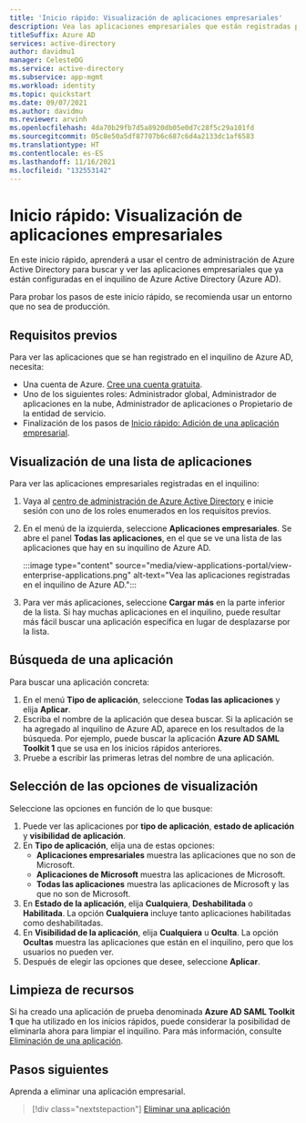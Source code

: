 ```yaml
---
title: 'Inicio rápido: Visualización de aplicaciones empresariales'
description: Vea las aplicaciones empresariales que están registradas para usar su inquilino de Azure Active Directory.
titleSuffix: Azure AD
services: active-directory
author: davidmu1
manager: CelesteDG
ms.service: active-directory
ms.subservice: app-mgmt
ms.workload: identity
ms.topic: quickstart
ms.date: 09/07/2021
ms.author: davidmu
ms.reviewer: arvinh
ms.openlocfilehash: 4da70b29fb7d5a8920db05e0d7c28f5c29a101fd
ms.sourcegitcommit: 05c8e50a5df87707b6c687c6d4a2133dc1af6583
ms.translationtype: HT
ms.contentlocale: es-ES
ms.lasthandoff: 11/16/2021
ms.locfileid: "132553142"
---
```

# <a name="quickstart-view-enterprise-applications"></a>Inicio rápido: Visualización de aplicaciones empresariales

En este inicio rápido, aprenderá a usar el centro de administración de Azure Active Directory para buscar y ver las aplicaciones empresariales que ya están configuradas en el inquilino de Azure Active Directory (Azure AD).

Para probar los pasos de este inicio rápido, se recomienda usar un entorno que no sea de producción.

## <a name="prerequisites"></a>Requisitos previos

Para ver las aplicaciones que se han registrado en el inquilino de Azure AD, necesita:

- Una cuenta de Azure. [Cree una cuenta gratuita](https://azure.microsoft.com/free/?WT.mc_id=A261C142F).
- Uno de los siguientes roles: Administrador global, Administrador de aplicaciones en la nube, Administrador de aplicaciones o Propietario de la entidad de servicio.
- Finalización de los pasos de [Inicio rápido: Adición de una aplicación empresarial](add-application-portal.md).

## <a name="view-a-list-of-applications"></a>Visualización de una lista de aplicaciones

Para ver las aplicaciones empresariales registradas en el inquilino:

1. Vaya al [centro de administración de Azure Active Directory](https://aad.portal.azure.com) e inicie sesión con uno de los roles enumerados en los requisitos previos.
1. En el menú de la izquierda, seleccione **Aplicaciones empresariales**. Se abre el panel **Todas las aplicaciones**, en el que se ve una lista de las aplicaciones que hay en su inquilino de Azure AD.

    :::image type="content" source="media/view-applications-portal/view-enterprise-applications.png" alt-text="Vea las aplicaciones registradas en el inquilino de Azure AD.":::

1. Para ver más aplicaciones, seleccione **Cargar más** en la parte inferior de la lista. Si hay muchas aplicaciones en el inquilino, puede resultar más fácil buscar una aplicación específica en lugar de desplazarse por la lista.

## <a name="search-for-an-application"></a>Búsqueda de una aplicación

Para buscar una aplicación concreta:

1. En el menú **Tipo de aplicación**, seleccione **Todas las aplicaciones** y elija **Aplicar**.
1. Escriba el nombre de la aplicación que desea buscar. Si la aplicación se ha agregado al inquilino de Azure AD, aparece en los resultados de la búsqueda. Por ejemplo, puede buscar la aplicación **Azure AD SAML Toolkit 1** que se usa en los inicios rápidos anteriores. 
1. Pruebe a escribir las primeras letras del nombre de una aplicación.

## <a name="select-viewing-options"></a>Selección de las opciones de visualización

Seleccione las opciones en función de lo que busque:

1. Puede ver las aplicaciones por **tipo de aplicación**, **estado de aplicación** y **visibilidad de aplicación**.
1. En **Tipo de aplicación**, elija una de estas opciones:
    - **Aplicaciones empresariales** muestra las aplicaciones que no son de Microsoft.
    - **Aplicaciones de Microsoft** muestra las aplicaciones de Microsoft.
    - **Todas las aplicaciones** muestra las aplicaciones de Microsoft y las que no son de Microsoft.
1. En **Estado de la aplicación**, elija **Cualquiera**, **Deshabilitada** o **Habilitada**. La opción **Cualquiera** incluye tanto aplicaciones habilitadas como deshabilitadas.
1. En **Visibilidad de la aplicación**, elija **Cualquiera** u **Oculta**. La opción **Ocultas** muestra las aplicaciones que están en el inquilino, pero que los usuarios no pueden ver.
1. Después de elegir las opciones que desee, seleccione **Aplicar**.

## <a name="clean-up-resources"></a>Limpieza de recursos

Si ha creado una aplicación de prueba denominada **Azure AD SAML Toolkit 1** que ha utilizado en los inicios rápidos, puede considerar la posibilidad de eliminarla ahora para limpiar el inquilino. Para más información, consulte [Eliminación de una aplicación](delete-application-portal.md).

## <a name="next-steps"></a>Pasos siguientes

Aprenda a eliminar una aplicación empresarial.
> [!div class="nextstepaction"]
> [Eliminar una aplicación](add-application-portal.md)
